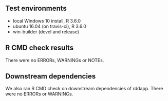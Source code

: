 ## Test environments
* local Windows 10 install, R 3.6.0
* ubuntu 16.04 (on travis-ci), R 3.6.0
* win-builder (devel and release)
 
## R CMD check results
There were no ERRORs, WARNINGs or NOTEs.

## Downstream dependencies
We also ran R CMD check on downstream dependencies of rddapp.
There were no ERRORs or WARNINGs.
